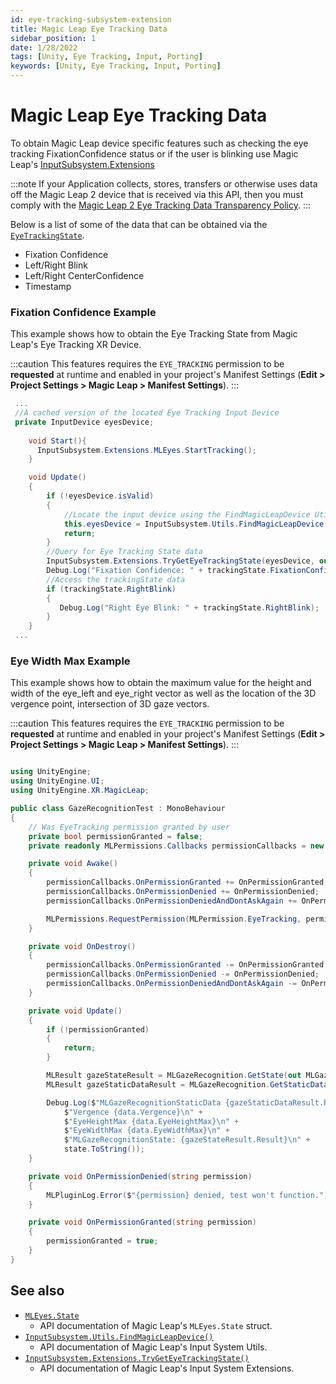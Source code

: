 ```yaml
---
id: eye-tracking-subsystem-extension
title: Magic Leap Eye Tracking Data
sidebar_position: 1
date: 1/28/2022
tags: [Unity, Eye Tracking, Input, Porting]
keywords: [Unity, Eye Tracking, Input, Porting]
---
```


# Magic Leap Eye Tracking Data
To obtain Magic Leap device specific features such as checking the eye tracking FixationConfidence status or if the user is blinking use Magic Leap's [InputSubsystem.Extensions](/unity-api/api/UnityEngine.XR.MagicLeap/InputSubsystem/Extensions/MLEyes/UnityEngine.XR.MagicLeap.InputSubsystem.Extensions.MLEyes.md)

:::note
If your Application collects, stores, transfers or otherwise uses data off the Magic Leap 2 device that is received via this API, then you must comply with the [Magic Leap 2 Eye Tracking Data Transparency Policy](https://www.magicleap.com/eye-tracking).
:::

Below is a list of some of the data that can be obtained via the [`EyeTrackingState`](/unity-api/api/UnityEngine.XR.MagicLeap/InputSubsystem/Extensions/MLEyes/UnityEngine.XR.MagicLeap.InputSubsystem.Extensions.MLEyes.State.md).

- Fixation Confidence
- Left/Right Blink
- Left/Right CenterConfidence
- Timestamp

### Fixation Confidence Example

This example shows how to obtain the Eye Tracking State from Magic Leap's Eye Tracking XR Device.

:::caution
This features requires the `EYE_TRACKING` permission to be **requested** at runtime and enabled in your project's Manifest Settings (**Edit > Project Settings > Magic Leap > Manifest Settings**).
:::

```csharp
 ...
 //A cached version of the located Eye Tracking Input Device
 private InputDevice eyesDevice;
 
    void Start(){
      InputSubsystem.Extensions.MLEyes.StartTracking();
    }

    void Update()
    {
        if (!eyesDevice.isValid)
        {
            //Locate the input device using the FindMagicLeapDevice Util
            this.eyesDevice = InputSubsystem.Utils.FindMagicLeapDevice(InputDeviceCharacteristics.EyeTracking | InputDeviceCharacteristics.TrackedDevice);
            return;
        }
        //Query for Eye Tracking State data
        InputSubsystem.Extensions.TryGetEyeTrackingState(eyesDevice, out MLEyes.State trackingState);
        Debug.Log("Fixation Confidence: " + trackingState.FixationConfidence);
        //Access the trackingState data
        if (trackingState.RightBlink)
        {
           Debug.Log("Right Eye Blink: " + trackingState.RightBlink);
        }
    }
 ...
```

### Eye Width Max  Example

This example shows how to obtain the maximum value for the height and width of the eye_left and eye_right vector as well as the location of the 3D vergence point, intersection of 3D gaze vectors.

:::caution
This features requires the `EYE_TRACKING` permission to be **requested** at runtime and enabled in your project's Manifest Settings (**Edit > Project Settings > Magic Leap > Manifest Settings**).
:::

```csharp

using UnityEngine;
using UnityEngine.UI;
using UnityEngine.XR.MagicLeap;

public class GazeRecognitionTest : MonoBehaviour
{
    // Was EyeTracking permission granted by user
    private bool permissionGranted = false;
    private readonly MLPermissions.Callbacks permissionCallbacks = new MLPermissions.Callbacks();

    private void Awake()
    {
        permissionCallbacks.OnPermissionGranted += OnPermissionGranted;
        permissionCallbacks.OnPermissionDenied += OnPermissionDenied;
        permissionCallbacks.OnPermissionDeniedAndDontAskAgain += OnPermissionDenied;

        MLPermissions.RequestPermission(MLPermission.EyeTracking, permissionCallbacks);
    }

    private void OnDestroy()
    {
        permissionCallbacks.OnPermissionGranted -= OnPermissionGranted;
        permissionCallbacks.OnPermissionDenied -= OnPermissionDenied;
        permissionCallbacks.OnPermissionDeniedAndDontAskAgain -= OnPermissionDenied;
    }

    private void Update()
    {
        if (!permissionGranted)
        {
            return;
        }

        MLResult gazeStateResult = MLGazeRecognition.GetState(out MLGazeRecognition.State state);
        MLResult gazeStaticDataResult = MLGazeRecognition.GetStaticData(out MLGazeRecognition.StaticData data);

        Debug.Log($"MLGazeRecognitionStaticData {gazeStaticDataResult.Result}\n" +
            $"Vergence {data.Vergence}\n" +
            $"EyeHeightMax {data.EyeHeightMax}\n" +
            $"EyeWidthMax {data.EyeWidthMax}\n" +
            $"MLGazeRecognitionState: {gazeStateResult.Result}\n" +
            state.ToString());
    }

    private void OnPermissionDenied(string permission)
    {
        MLPluginLog.Error($"{permission} denied, test won't function.");
    }

    private void OnPermissionGranted(string permission)
    {
        permissionGranted = true;
    }
}

```

## See also

- [`MLEyes.State`](/unity-api/api/UnityEngine.XR.MagicLeap/InputSubsystem/Extensions/MLEyes/UnityEngine.XR.MagicLeap.InputSubsystem.Extensions.MLEyes.State.md)
  - API documentation of Magic Leap's `MLEyes.State` struct.
- [`InputSubsystem.Utils.FindMagicLeapDevice()`](/unity-api/api/UnityEngine.XR.MagicLeap/InputSubsystem/UnityEngine.XR.MagicLeap.InputSubsystem.Utils.md)
  - API documentation of Magic Leap's Input System Utils.
- [`InputSubsystem.Extensions.TryGetEyeTrackingState()`](/unity-api/api/UnityEngine.XR.MagicLeap/InputSubsystem/Extensions/UnityEngine.XR.MagicLeap.InputSubsystem.Extensions.md)
  - API documentation of Magic Leap's Input System Extensions.
